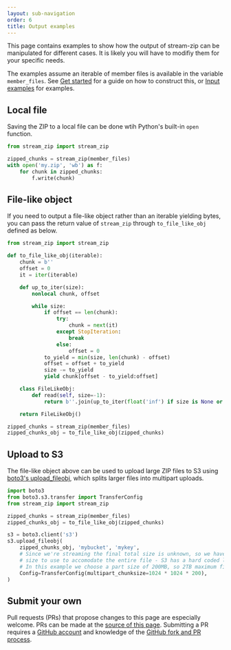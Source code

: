 ```yaml
---
layout: sub-navigation
order: 6
title: Output examples
---
```



This page contains examples to show how the output of stream-zip can be manipulated for different cases. It is likely you will have to modifiy them for your specific needs.

The examples assume an iterable of member files is available in the variable `member_files`. See [Get started](/get-started/) for a guide on how to construct this, or [Input examples](/input-examples/) for examples.


## Local file

Saving the ZIP to a local file can be done wtih Python's built-in `open` function.

```python
from stream_zip import stream_zip

zipped_chunks = stream_zip(member_files)
with open('my.zip', 'wb') as f:
    for chunk in zipped_chunks:
        f.write(chunk)
```


## File-like object

If you need to output a file-like object rather than an iterable yielding bytes, you can pass the return value of `stream_zip` through `to_file_like_obj` defined as below.

```python
from stream_zip import stream_zip

def to_file_like_obj(iterable):
    chunk = b''
    offset = 0
    it = iter(iterable)

    def up_to_iter(size):
        nonlocal chunk, offset

        while size:
            if offset == len(chunk):
                try:
                    chunk = next(it)
                except StopIteration:
                    break
                else:
                    offset = 0
            to_yield = min(size, len(chunk) - offset)
            offset = offset + to_yield
            size -= to_yield
            yield chunk[offset - to_yield:offset]

    class FileLikeObj:
        def read(self, size=-1):
            return b''.join(up_to_iter(float('inf') if size is None or size < 0 else size))

    return FileLikeObj()

zipped_chunks = stream_zip(member_files)
zipped_chunks_obj = to_file_like_obj(zipped_chunks)
```


## Upload to S3

The file-like object above can be used to upload large ZIP files to S3 using [boto3's upload_fileobj](https://boto3.amazonaws.com/v1/documentation/api/latest/reference/services/s3.html#S3.Client.upload_fileobj), which splits larger files into multipart uploads.

```python
import boto3
from boto3.s3.transfer import TransferConfig
from stream_zip import stream_zip

zipped_chunks = stream_zip(member_files)
zipped_chunks_obj = to_file_like_obj(zipped_chunks)

s3 = boto3.client('s3')
s3.upload_fileobj(
    zipped_chunks_obj, 'mybucket', 'mykey',
    # Since we're streaming the final total size is unknown, so we have to tell boto3 what part
    # size to use to accomodate the entire file - S3 has a hard coded limit of 10000 parts
    # In this example we choose a part size of 200MB, so 2TB maximum final object size
    Config=TransferConfig(multipart_chunksize=1024 * 1024 * 200),
)
```


## Submit your own

Pull requests (PRs) that propose changes to this page are especially welcome. PRs can be made at the [source of this page](https://github.com/uktrade/stream-zip/blob/main/docs/output-examples.md). Submitting a PR requires a [GitHub account](https://github.com/join) and knowledge of the [GitHub fork and PR process](https://docs.github.com/en/pull-requests).

